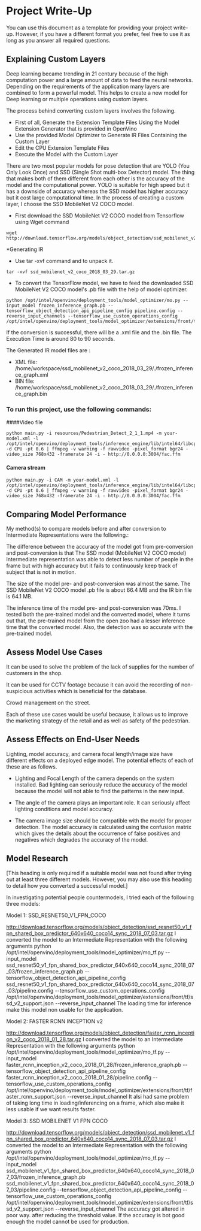 # Project Write-Up

You can use this document as a template for providing your project write-up. However, if you
have a different format you prefer, feel free to use it as long as you answer all required
questions.

## Explaining Custom Layers

Deep learning became trending in 21 century because of the high computation power and a large amount of data to feed the neural networks. Depending on the requirements of the application many layers are combined to form a powerful model. This helps to create a new model for Deep learning or multiple operations using custom layers.

The process behind converting custom layers involves the following. 
* First of all, Generate the Extension Template Files Using the Model Extension Generator that is provided in OpenVino
* Use the provided Model Optimizer to Generate IR Files Containing the Custom Layer
* Edit the CPU Extension Template Files
* Execute the Model with the Custom Layer

There are two most popular models for pose detection that are YOLO (You Only Look Once) and SSD (Single Shot multi-box Detector) model. The thing that makes both of them different from each other is the accuracy of the model and the computational power. YOLO is suitable for high speed but it has a downside of accuracy whereas the SSD model has higher accuracy but it cost large computational time. In the process of creating a custom layer, I choose the SSD MobileNet V2 COCO model.

* First download the SSD MobileNet V2 COCO model from Tensorflow using Wget command

```
wget http://download.tensorflow.org/models/object_detection/ssd_mobilenet_v2_coco_2018_03_29.tar.gz
```

*Generating IR

* Use tar -xvf command and to unpack it.

```
tar -xvf ssd_mobilenet_v2_coco_2018_03_29.tar.gz
```

* To convert the TensorFlow model, we have to feed the downloaded SSD MobileNet V2 COCO model's .pb file with the help of model optimizer.
```
python /opt/intel/openvino/deployment_tools/model_optimizer/mo.py --input_model frozen_inference_graph.pb --tensorflow_object_detection_api_pipeline_config pipeline.config --reverse_input_channels --tensorflow_use_custom_operations_config /opt/intel/openvino/deployment_tools/model_optimizer/extensions/front/tf/ssd_v2_support.json
```

 If the conversion is successful, there will be a .xml file and the .bin file. The Execution Time is around 80 to 90 seconds.

The Generated IR model files are : 
* XML file: /home/workspace/ssd_mobilenet_v2_coco_2018_03_29/./frozen_inference_graph.xml
* BIN file: /home/workspace/ssd_mobilenet_v2_coco_2018_03_29/./frozen_inference_graph.bin


### To run this project, use the following commands:

####Video file

```
python main.py -i resources/Pedestrian_Detect_2_1_1.mp4 -m your-model.xml -l /opt/intel/openvino/deployment_tools/inference_engine/lib/intel64/libcpu_extension_sse4.so -d CPU -pt 0.6 | ffmpeg -v warning -f rawvideo -pixel_format bgr24 -video_size 768x432 -framerate 24 -i - http://0.0.0.0:3004/fac.ffm
```

#### Camera stream 
```
python main.py -i CAM -m your-model.xml -l /opt/intel/openvino/deployment_tools/inference_engine/lib/intel64/libcpu_extension_sse4.so -d CPU -pt 0.6 | ffmpeg -v warning -f rawvideo -pixel_format bgr24 -video_size 768x432 -framerate 24 -i - http://0.0.0.0:3004/fac.ffm
```

## Comparing Model Performance

My method(s) to compare models before and after conversion to Intermediate Representations
were the following.: 

The difference between the accuracy of the model got from pre-conversion and post-conversion is that The SSD model (MobileNet V2 COCO model) Intermediate representation was able to detect less number of people in the frame but with high accuracy but it fails to continuously keep track of subject that is not in motion.

The size of the model pre- and post-conversion was almost the same. The SSD MobileNet V2 COCO model .pb file is about 66.4 MB and the IR bin file is 64.1 MB. 

The inference time of the model pre- and post-conversion was 70ms. I tested both the pre-trained model and the converted model, where it turns out that, the pre-trained model from the open zoo had a lesser inference time that the converted model. Also, the detection was so accurate with the pre-trained model. 

## Assess Model Use Cases

It can be used to solve the problem of the lack of supplies for the number of customers in the shop.

It can be used for CCTV footage because it can avoid the recording of non-suspicious activities which is beneficial for the database.

Crowd management on the street.

Each of these use cases would be useful because, it allows us to improve the marketing strategy of the retail and as well as safety of the pedestrian.

## Assess Effects on End-User Needs

Lighting, model accuracy, and camera focal length/image size have different effects on a deployed edge model. The potential effects of each of these are as follows. 

* Lighting and Focal Length of the camera depends on the system installed. Bad lighting can seriously reduce the accuracy of the model because the model will not able to find the patterns in the new input. 

* The angle of the camera plays an important role. It can seriously affect lighting conditions and model accuracy. 

* The camera image size should be compatible with the model for proper detection. The model accuracy is calculated using the confusion matrix which gives the details about the occurrence of false positives and negatives which degrades the accuracy of the model. 

## Model Research

[This heading is only required if a suitable model was not found after trying out at least three
different models. However, you may also use this heading to detail how you converted 
a successful model.]

In investigating potential people countermodels, I tried each of the following three models:

Model 1: SSD_RESNET50_V1_FPN_COCO

http://download.tensorflow.org/models/object_detection/ssd_resnet50_v1_fpn_shared_box_predictor_640x640_coco14_sync_2018_07_03.tar.gz
I converted the model to an Intermediate Representation with the following arguments
python /opt/intel/openvino/deployment_tools/model_optimizer/mo_tf.py --input_model ssd_resnet50_v1_fpn_shared_box_predictor_640x640_coco14_sync_2018_07_03/frozen_inference_graph.pb --tensorflow_object_detection_api_pipeline_config ssd_resnet50_v1_fpn_shared_box_predictor_640x640_coco14_sync_2018_07_03/pipeline.config --tensorflow_use_custom_operations_config /opt/intel/openvino/deployment_tools/model_optimizer/extensions/front/tf/ssd_v2_support.json --reverse_input_channel
The loading time for inference make this model non usable for the application.

Model 2: FASTER RCNN INCEPTION v2

http://download.tensorflow.org/models/object_detection/faster_rcnn_inception_v2_coco_2018_01_28.tar.gz
I converted the model to an Intermediate Representation with the following arguments
python /opt/intel/openvino/deployment_tools/model_optimizer/mo_tf.py --input_model faster_rcnn_inception_v2_coco_2018_01_28/frozen_inference_graph.pb --tensorflow_object_detection_api_pipeline_config faster_rcnn_inception_v2_coco_2018_01_28/pipeline.config --tensorflow_use_custom_operations_config /opt/intel/openvino/deployment_tools/model_optimizer/extensions/front/tf/faster_rcnn_support.json --reverse_input_channel
It alsi had same problem of taking long time in loading/inferencing on a frame, which also make it less usable if we want results faster.

Model 3: SSD MOBILENET V1 FPN COCO

http://download.tensorflow.org/models/object_detection/ssd_mobilenet_v1_fpn_shared_box_predictor_640x640_coco14_sync_2018_07_03.tar.gz
I converted the model to an Intermediate Representation with the following arguments
python /opt/intel/openvino/deployment_tools/model_optimizer/mo_tf.py --input_model ssd_mobilenet_v1_fpn_shared_box_predictor_640x640_coco14_sync_2018_07_03/frozen_inference_graph.pb ssd_mobilenet_v1_fpn_shared_box_predictor_640x640_coco14_sync_2018_07_03/pipeline.config --tensorflow_object_detection_api_pipeline_config --tensorflow_use_custom_operations_config /opt/intel/openvino/deployment_tools/model_optimizer/extensions/front/tf/ssd_v2_support.json --reverse_input_channel
The accuracy got altered in poor way. after reducing the threshold value. If the accuracy is bot good enough the model cannot be used for production.

